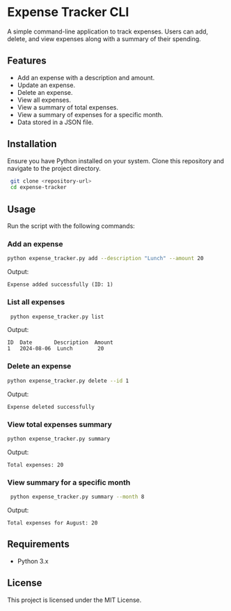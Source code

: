 # Expense Tracker CLI

A simple command-line application to track expenses. Users can add, delete, and view expenses along with a summary of their spending.

## Features
- Add an expense with a description and amount.
- Update an expense.
- Delete an expense.
- View all expenses.
- View a summary of total expenses.
- View a summary of expenses for a specific month.
- Data stored in a JSON file.

## Installation
Ensure you have Python installed on your system. Clone this repository and navigate to the project directory.
```sh
 git clone <repository-url>
 cd expense-tracker
```

## Usage
Run the script with the following commands:

### Add an expense
```sh
python expense_tracker.py add --description "Lunch" --amount 20
```
Output:
```
Expense added successfully (ID: 1)
```

### List all expenses
```sh
 python expense_tracker.py list
```

Output:
```
ID  Date       Description  Amount
1   2024-08-06  Lunch        20
```

### Delete an expense

```sh
python expense_tracker.py delete --id 1
```

Output:

```
Expense deleted successfully
```

### View total expenses summary

```sh
python expense_tracker.py summary
```

Output:
```
Total expenses: 20
```

### View summary for a specific month
```sh
 python expense_tracker.py summary --month 8
```
Output:
```
Total expenses for August: 20
```

## Requirements
- Python 3.x

## License
This project is licensed under the MIT License.

